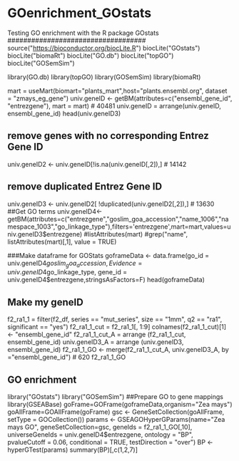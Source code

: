 # GOenrichment_GOstats
Testing GO enrichment with the R package GOstats
###################################
source("https://bioconductor.org/biocLite.R")
biocLite("GOstats")
biocLite("biomaRt")
biocLite("GO.db")
biocLite("topGO")
biocLite("GOSemSim")

library(GO.db)
library(topGO)
library(GOSemSim)
library(biomaRt)

mart = useMart(biomart="plants_mart",host="plants.ensembl.org", dataset = "zmays_eg_gene")
univ.geneID <- getBM(attributes=c("ensembl_gene_id", "entrezgene"), mart = mart) # 40481
univ.geneID = arrange(univ.geneID, ensembl_gene_id)
head(univ.geneID3)
## remove genes with no corresponding Entrez Gene ID
univ.geneID2 <- univ.geneID[!is.na(univ.geneID[,2]),] # 14142 
## remove duplicated Entrez Gene ID
univ.geneID3 <- univ.geneID2[ !duplicated(univ.geneID2[,2]),] # 13630
##Get GO terms
univ.geneID4<-getBM(attributes=c("entrezgene","goslim_goa_accession","name_1006","namespace_1003","go_linkage_type"),filters='entrezgene',mart=mart,values=univ.geneID3$entrezgene)
#listAttributes(mart)
#grep("name", listAttributes(mart)[,1], value = TRUE)

###Make dataframe for GOStats
goframeData <- data.frame(go_id = univ.geneID4$goslim_goa_accession, Evidence = univ.geneID4$go_linkage_type, gene_id = univ.geneID4$entrezgene,stringsAsFactors=F)
head(goframeData)

## Make my geneID
f2_ra1_1 = filter(f2_df, series == "mut_series", size == "1mm", q2 == "ra1", significant == "yes")
f2_ra1_1_cut = f2_ra1_1[, 1:9]
colnames(f2_ra1_1_cut)[1] <- "ensembl_gene_id"
f2_ra1_1_cut_A = arrange (f2_ra1_1_cut, ensembl_gene_id)
univ.geneID3_A = arrange (univ.geneID3, ensembl_gene_id)
f2_ra1_1_GO <- merge(f2_ra1_1_cut_A, univ.geneID3_A, by ="ensembl_gene_id") # 620
f2_ra1_1_GO

## GO enrichment
library("GOstats")
library("GOSemSim")
##Prepare GO to gene mappings
library(GSEABase)
goFrame=GOFrame(goframeData,organism="Zea mays")
goAllFrame=GOAllFrame(goFrame)
gsc <- GeneSetCollection(goAllFrame, setType = GOCollection())
params <- GSEAGOHyperGParams(name="Zea mays GO", geneSetCollection=gsc, geneIds = f2_ra1_1_GO[,10], universeGeneIds = univ.geneID4$entrezgene, ontology = "BP", pvalueCutoff = 0.06, conditional = TRUE, testDirection = "over")
BP <- hyperGTest(params)
summary(BP)[,c(1,2,7)]
